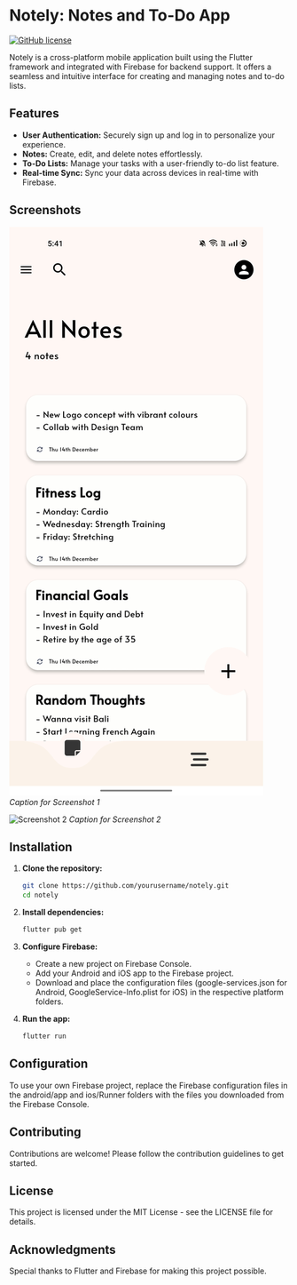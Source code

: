 # Notely: Notes and To-Do App

[![GitHub license](https://img.shields.io/badge/license-MIT-blue.svg)](https://github.com/yourusername/notely/LICENSE)

Notely is a cross-platform mobile application built using the Flutter framework and integrated with Firebase for backend support. It offers a seamless and intuitive interface for creating and managing notes and to-do lists.

## Features

- **User Authentication:** Securely sign up and log in to personalize your experience.
- **Notes:** Create, edit, and delete notes effortlessly.
- **To-Do Lists:** Manage your tasks with a user-friendly to-do list feature.
- **Real-time Sync:** Sync your data across devices in real-time with Firebase.

## Screenshots

![Screenshot 1](ScreenShots/notes-screesnshot.jpg)
*Caption for Screenshot 1*

![Screenshot 2](/screenshots/screenshot2.png)
*Caption for Screenshot 2*

## Installation

1. **Clone the repository:**

   ```bash
   git clone https://github.com/yourusername/notely.git
   cd notely

2. **Install dependencies:**

   ```bash
   flutter pub get
   
3. **Configure Firebase:**
   
   * Create a new project on Firebase Console.
   * Add your Android and iOS app to the Firebase project.
   * Download and place the configuration files (google-services.json for Android, GoogleService-Info.plist for iOS) in the respective platform folders.

4. **Run the app:**

   ```bash
   flutter run

## Configuration
To use your own Firebase project, replace the Firebase configuration files in the android/app and ios/Runner folders with the files you downloaded from the Firebase Console.

## Contributing
Contributions are welcome! Please follow the contribution guidelines to get started.

## License
This project is licensed under the MIT License - see the LICENSE file for details.

## Acknowledgments
Special thanks to Flutter and Firebase for making this project possible.
